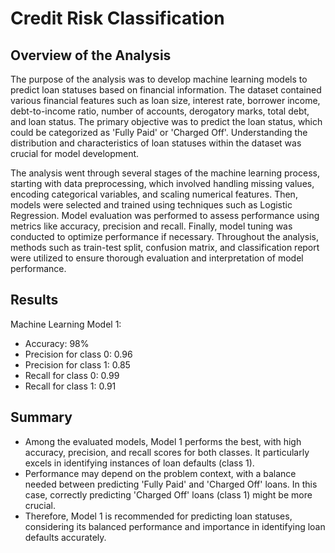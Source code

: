 # Credit Risk Classification

## Overview of the Analysis

The purpose of the analysis was to develop machine learning models to predict loan statuses based on financial information. The dataset contained various financial features such as loan size, interest rate, borrower income, debt-to-income ratio, number of accounts, derogatory marks, total debt, and loan status. The primary objective was to predict the loan status, which could be categorized as 'Fully Paid' or 'Charged Off'. Understanding the distribution and characteristics of loan statuses within the dataset was crucial for model development. 

The analysis went through several stages of the machine learning process, starting with data preprocessing, which involved handling missing values, encoding categorical variables, and scaling numerical features. Then, models were selected and trained using techniques such as Logistic Regression. Model evaluation was performed to assess performance using metrics like accuracy, precision and recall. Finally, model tuning was conducted to optimize performance if necessary. Throughout the analysis, methods such as train-test split, confusion matrix, and classification report were utilized to ensure thorough evaluation and interpretation of model performance.

## Results

Machine Learning Model 1:
- Accuracy: 98%
- Precision for class 0: 0.96
- Precision for class 1: 0.85
- Recall for class 0: 0.99
- Recall for class 1: 0.91


## Summary

- Among the evaluated models, Model 1 performs the best, with high accuracy, precision, and recall scores for both classes. It particularly excels in identifying instances of loan defaults (class 1).
- Performance may depend on the problem context, with a balance needed between predicting 'Fully Paid' and 'Charged Off' loans. In this case, correctly predicting 'Charged Off' loans (class 1) might be more crucial.
- Therefore, Model 1 is recommended for predicting loan statuses, considering its balanced performance and importance in identifying loan defaults accurately.
